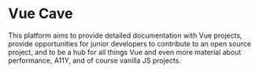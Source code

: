 # Vue Cave

This platform aims to provide detailed documentation with Vue projects, provide opportunities for junior developers to contribute to an open source project, and to be a hub for all things Vue and even more material about performance, A11Y, and of course vanilla JS projects.
